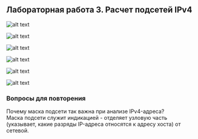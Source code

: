 ## Лабораторная работа 3. Расчет подсетей IPv4

![alt text](https://github.com/elborisova3009/otus-networks/blob/master/labs/lab3/%D0%A1%D0%BA%D1%80%D0%B8%D0%BD%D1%88%D0%BE%D1%82%2007-10-2022%20120436.jpg?raw=true)

![alt text](https://github.com/elborisova3009/otus-networks/blob/master/labs/lab3/%D0%A1%D0%BA%D1%80%D0%B8%D0%BD%D1%88%D0%BE%D1%82%2007-10-2022%20120502.jpg?raw=true)

![alt text](https://github.com/elborisova3009/otus-networks/blob/master/labs/lab3/%D0%A1%D0%BA%D1%80%D0%B8%D0%BD%D1%88%D0%BE%D1%82%2007-10-2022%20120515.jpg?raw=true)

![alt text](https://github.com/elborisova3009/otus-networks/blob/master/labs/lab3/%D0%A1%D0%BA%D1%80%D0%B8%D0%BD%D1%88%D0%BE%D1%82%2007-10-2022%20120557.jpg?raw=true)

![alt text](https://github.com/elborisova3009/otus-networks/blob/master/labs/lab3/%D0%A1%D0%BA%D1%80%D0%B8%D0%BD%D1%88%D0%BE%D1%82%2007-10-2022%20120609.jpg?raw=true)

![alt text](https://github.com/elborisova3009/otus-networks/blob/master/labs/lab3/%D0%A1%D0%BA%D1%80%D0%B8%D0%BD%D1%88%D0%BE%D1%82%2007-10-2022%20120620.jpg?raw=true)

### Вопросы для повторения
  
Почему маска подсети так важна при анализе IPv4-адреса?  
Маска подсети служит индикацией - отделяет узловую часть (указывает, какие разряды IP-адреса относятся к адресу хоста) от сетевой.
